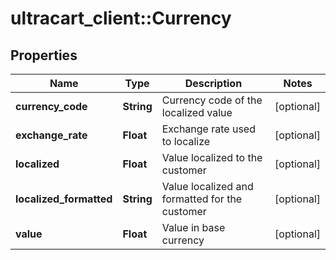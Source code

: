 # ultracart_client::Currency

## Properties
Name | Type | Description | Notes
------------ | ------------- | ------------- | -------------
**currency_code** | **String** | Currency code of the localized value | [optional] 
**exchange_rate** | **Float** | Exchange rate used to localize | [optional] 
**localized** | **Float** | Value localized to the customer | [optional] 
**localized_formatted** | **String** | Value localized and formatted for the customer | [optional] 
**value** | **Float** | Value in base currency | [optional] 


